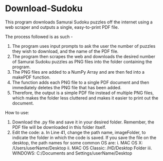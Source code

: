 # Download-Sudoku

This program downloads Samurai Sudoku puzzles off the internet using a web scraper and outputs a single, easy-to-print PDF file.

The process followed is as such - 
  1. The program uses input prompts to ask the user the number of puzzles they wish to download, and the name of the PDF file.
  2. The program then scrapes the web and downloads the desired number of Samurai Sudoku puzzles as PNG files into the folder      containing the program.
  3. The PNG files are added to a NumPy Array and are then fed into a makePDF function.
  4. The function adds each PNG file to a single PDF document and then immediately deletes the PNG file that has been added.
  5. Therefore, the output is a simple PDF file instead of multiple PNG files, which makes the folder less cluttered and makes it easier to print out the document. 


How to use:
  1. Download the .py file and save it in your desired folder. Remember, the PDF file will be downloaded in this folder itself. 
  2. Edit the code:
      a. In Line 41, change the path name, imageFolder, to indicate the folder in which the code is saved. If you save the file on the desktop, the path names for some common OS are:
          i.   MAC OS X: /Users/userName/Desktop
          ii.  MAC OS Classic: /HD/Desktop Folder
          iii. WINDOWS: C:/Documents and Settings/userName/Desktop

